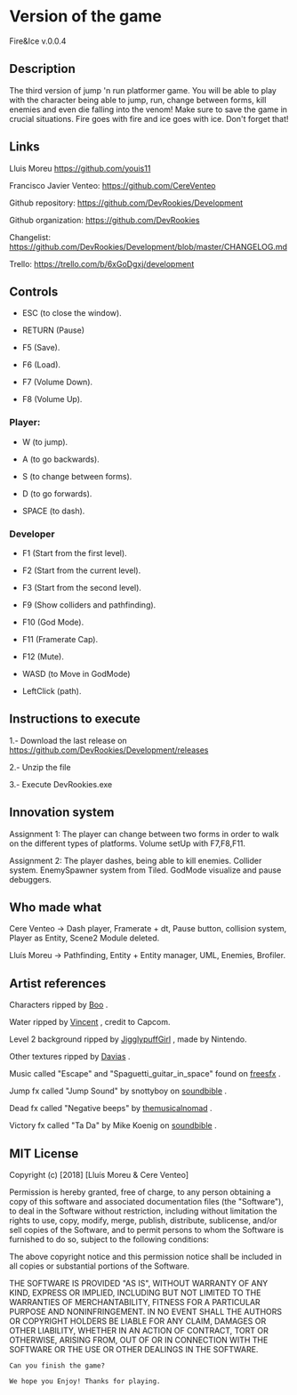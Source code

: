 ﻿# Version of the game

Fire&Ice v.0.0.4

## Description

The third version of jump 'n run platformer game. You will be able to play with the character being able to jump, run, change between forms, kill enemies and even die falling into the venom! Make sure to save the game in crucial situations.
Fire goes with fire and ice goes with ice. Don't forget that!

## Links

Lluis Moreu https://github.com/youis11 

Francisco Javier Venteo: https://github.com/CereVenteo 

Github repository: https://github.com/DevRookies/Development

Github organization: https://github.com/DevRookies

Changelist: https://github.com/DevRookies/Development/blob/master/CHANGELOG.md

Trello: https://trello.com/b/6xGoDgxj/development

## Controls

- ESC (to close the window).
- RETURN (Pause)

- F5 (Save).
- F6 (Load).
- F7 (Volume Down).
- F8 (Volume Up).

### Player: 
- W (to jump).
- A (to go backwards).
- S (to change between forms).
- D (to go forwards).

- SPACE (to dash).


### Developer

- F1 (Start from the first level).
- F2 (Start from the current level).
- F3 (Start from the second level).
- F9 (Show colliders and pathfinding).
- F10 (God Mode).
- F11 (Framerate Cap).
- F12 (Mute).

- WASD (to Move in GodMode)

- LeftClick (path).

## Instructions to execute

1.- Download the last release on https://github.com/DevRookies/Development/releases

2.- Unzip the file

3.- Execute DevRookies.exe

## Innovation system

Assignment 1: The player can change between two forms in order to walk on the different types of platforms.
	      Volume setUp with F7,F8,F11.

Assignment 2: The player dashes, being able to kill enemies.
	      Collider system.
	      EnemySpawner system from Tiled.
	      GodMode visualize and pause debuggers.

## Who made what

Cere Venteo -> Dash player, Framerate + dt, Pause button, collision system, Player as Entity, Scene2 Module deleted.

Lluís Moreu -> Pathfinding, Entity + Entity manager, UML, Enemies, Brofiler.

## Artist references

Characters ripped by [Boo](https://www.spriters-resource.com/submitter/Boo/) .

Water ripped by [Vincent](https://www.spriters-resource.com/submitter/Vincent/) , credit to Capcom. 

Level 2 background ripped by [JigglypuffGirl](https://www.spriters-resource.com/submitter/JigglyPuffGirl/) , made by Nintendo. 

Other textures ripped by [Davias](https://www.spriters-resource.com/submitter/Davias/) .

Music called "Escape" and "Spaguetti_guitar_in_space" found on [freesfx](http://www.freesfx.co.uk) .

Jump fx called "Jump Sound" by snottyboy on [soundbible](http://soundbible.com/1343-Jump.html) .

Dead fx called "Negative beeps" by [themusicalnomad](https://freesound.org/people/themusicalnomad/) .

Victory fx called "Ta Da" by Mike Koenig on [soundbible](http://soundbible.com/1003-Ta-Da.html) .

## MIT License

Copyright (c) [2018] [Lluís Moreu & Cere Venteo]

Permission is hereby granted, free of charge, to any person obtaining a copy
of this software and associated documentation files (the "Software"), to deal
in the Software without restriction, including without limitation the rights
to use, copy, modify, merge, publish, distribute, sublicense, and/or sell
copies of the Software, and to permit persons to whom the Software is
furnished to do so, subject to the following conditions:

The above copyright notice and this permission notice shall be included in all
copies or substantial portions of the Software.

THE SOFTWARE IS PROVIDED "AS IS", WITHOUT WARRANTY OF ANY KIND, EXPRESS OR
IMPLIED, INCLUDING BUT NOT LIMITED TO THE WARRANTIES OF MERCHANTABILITY,
FITNESS FOR A PARTICULAR PURPOSE AND NONINFRINGEMENT. IN NO EVENT SHALL THE
AUTHORS OR COPYRIGHT HOLDERS BE LIABLE FOR ANY CLAIM, DAMAGES OR OTHER
LIABILITY, WHETHER IN AN ACTION OF CONTRACT, TORT OR OTHERWISE, ARISING FROM,
OUT OF OR IN CONNECTION WITH THE SOFTWARE OR THE USE OR OTHER DEALINGS IN THE
SOFTWARE.
~~~
Can you finish the game?

We hope you Enjoy! Thanks for playing.
